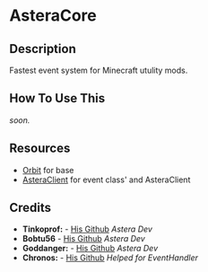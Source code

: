 # AsteraCore
## Description
Fastest event system for Minecraft utulity mods. 
## How To Use This
*soon.*
## Resources
- [Orbit](https://github.com/MeteorDevelopment/orbit) for base
- [AsteraClient](https://discord.gg/yMxcUfddsK) for event class' and AsteraClient
## Credits
- **Tinkoprof:** - [His Github](https://github.com/Tinkoprof) *Astera Dev*
- **Bobtu56** - [His Github](https://github.com/fakebobtu) *Astera Dev*
- **Goddanger:** - [His Github](https://github.com/veroneco) *Astera Dev* 
- **Chronos:** - [His Github](https://github.com/ChronosMain) *Helped for EventHandler*

